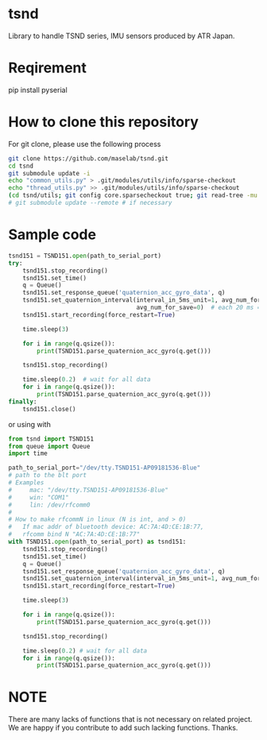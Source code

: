 # tsnd
Library to handle TSND series, IMU sensors produced by ATR Japan.

# Reqirement
 pip install pyserial

# How to clone this repository
For git clone, please use the following process
```Bash
git clone https://github.com/maselab/tsnd.git
cd tsnd
git submodule update -i
echo "common_utils.py" > .git/modules/utils/info/sparse-checkout
echo "thread_utils.py" >> .git/modules/utils/info/sparse-checkout
(cd tsnd/utils; git config core.sparsecheckout true; git read-tree -mu HEAD)
# git submodule update --remote # if necessary
```

# Sample code
```python
tsnd151 = TSND151.open(path_to_serial_port)
try:
    tsnd151.stop_recording()
    tsnd151.set_time()
    q = Queue()
    tsnd151.set_response_queue('quaternion_acc_gyro_data', q)
    tsnd151.set_quaternion_interval(interval_in_5ms_unit=1, avg_num_for_send=4,
                                    avg_num_for_save=0)  # each 20 ms = 50 Hz, no save on device
    tsnd151.start_recording(force_restart=True)

    time.sleep(3)

    for i in range(q.qsize()):
        print(TSND151.parse_quaternion_acc_gyro(q.get()))

    tsnd151.stop_recording()

    time.sleep(0.2)  # wait for all data
    for i in range(q.qsize()):
        print(TSND151.parse_quaternion_acc_gyro(q.get()))
finally:
    tsnd151.close()
```
or using with
```python
from tsnd import TSND151
from queue import Queue
import time 

path_to_serial_port="/dev/tty.TSND151-AP09181536-Blue"
# path to the blt port
# Examples
#     mac: "/dev/tty.TSND151-AP09181536-Blue"
#     win: "COM1"
#     lin: /dev/rfcomm0
#
# How to make rfcommN in linux (N is int, and > 0)
#   If mac addr of bluetooth device: AC:7A:4D:CE:1B:77,
#   rfcomm bind N "AC:7A:4D:CE:1B:77"
with TSND151.open(path_to_serial_port) as tsnd151:
    tsnd151.stop_recording()
    tsnd151.set_time()
    q = Queue()
    tsnd151.set_response_queue('quaternion_acc_gyro_data', q)
    tsnd151.set_quaternion_interval(interval_in_5ms_unit=1, avg_num_for_send=4, avg_num_for_save=0) # each 20 ms = 50 Hz, no save on device
    tsnd151.start_recording(force_restart=True)

    time.sleep(3)

    for i in range(q.qsize()):
        print(TSND151.parse_quaternion_acc_gyro(q.get()))

    tsnd151.stop_recording()

    time.sleep(0.2) # wait for all data
    for i in range(q.qsize()):
        print(TSND151.parse_quaternion_acc_gyro(q.get()))
```

# NOTE
There are many lacks of functions that is not necessary on related project.
We are happy if you contribute to add such lacking functions. Thanks.


